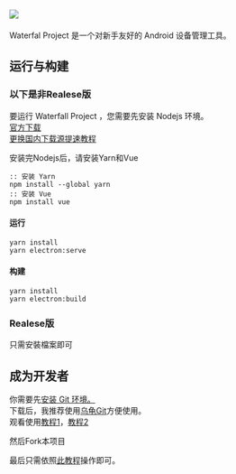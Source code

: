 # ![](https://waterblock79.github.io/waterfall/assets/headPicture.png)

Waterfal Project 是一个对新手友好的 Android 设备管理工具。

## 运行与构建

### 以下是非Realese版
要运行 Waterfall Project ，您需要先安装 Nodejs 环境。   
[官方下载](https://nodejs.org/zh-cn/download/)   
[更换国内下载源提速教程](https://segmentfault.com/a/1190000023314583)   

安装完Nodejs后，请安装Yarn和Vue   

```
:: 安装 Yarn 
npm install --global yarn
:: 安装 Vue
npm install vue
```

#### 运行

```
yarn install
yarn electron:serve
```

#### 构建

```
yarn install
yarn electron:build
```
### Realese版
只需安裝檔案即可
## 成为开发者

你需要先[安装 Git 环境。](https://git-scm.com/downloads)   
下载后，我推荐使用[乌龟Git](https://tortoisegit.org/download/)方便使用。   
观看使用[教程1](https://blog.csdn.net/jdsjlzx/article/details/51098588)，[教程2](https://blog.csdn.net/awake720/article/details/95897477)   

然后Fork本项目   

最后只需依照[此教程](https://blog.csdn.net/iloveyou00003/article/details/82858597)操作即可。   

